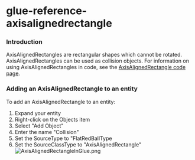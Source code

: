 # glue-reference-axisalignedrectangle

### Introduction

AxisAlignedRectangles are rectangular shapes which cannot be rotated. AxisAlignedRectangles can be used as collision objects. For information on using AxisAlignedRectangles in code, see the [AxisAlignedRectangle code page](../../../../frb/docs/index.php).

### Adding an AxisAlignedRectangle to an entity

To add an AxisAlignedRectangle to an entity:

1. Expand your entity
2. Right-click on the Objects item
3. Select "Add Object"
4. Enter the name "Collision"
5. Set the SourceType to "FlatRedBallType
6. Set the SourceClassType to "AxisAlignedRectangle"![AxisAlignedRectangleInGlue.png](../../../../media/migrated_media-AxisAlignedRectangleInGlue.png)
